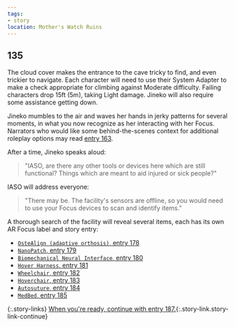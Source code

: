 ```yaml
---
tags:
- story
location: Mother's Watch Ruins
---
```


## 135

The cloud cover makes the entrance to the cave tricky to find, and even trickier to navigate.
Each character will need to use their System Adapter to make a check appropriate for climbing against Moderate difficulty.
Failing characters drop 15ft (5m), taking Light damage.
Jineko will also require some assistance getting down.

Jineko mumbles to the air and waves her hands in jerky patterns for several moments, in what you now recognize as her interacting with her Focus.
Narrators who would like some behind-the-scenes context for additional roleplay options may read [entry 163](163-jineko-focus-night-bts.md).

After a time, Jineko speaks aloud:

> "IASO, are there any other tools or devices here which are still functional?
> Things which are meant to aid injured or sick people?"

IASO will address everyone:

> "There may be.
> The facility's sensors are offline, so you would need to use your Focus devices to scan and identify items."

A thorough search of the facility will reveal several items, each has its own AR Focus label and story entry:

* [`OsteAlign (adaptive orthosis)`, entry 178](178-ostealign.md)
* [`NanoPatch`, entry 179](179-nanopatch.md)
* [`Biomechanical Neural Interface`, entry 180](180-neural-interface.md)
* [`Hover Harness`, entry 181](181-hover-harness.md)
* [`Wheelchair`, entry 182](182-wheelchair.md)
* [`Hoverchair`, entry 183](183-hoverchair.md)
* [`Autosuture`, entry 184](184-autosuture.md)
* [`MedBed`, entry 185](185-medbed.md)

{:.story-links}
[When you're ready, continue with entry 187.](187-search-complete.md){:.story-link.story-link-continue}
